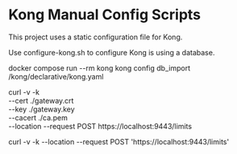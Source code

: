 



# Kong Manual Config Scripts

This project uses a static configuration file for Kong.

Use configure-kong.sh to configure Kong is using a database.

docker compose run --rm kong kong config db_import /kong/declarative/kong.yaml

curl -v -k \
  --cert ./gateway.crt \
  --key ./gateway.key \
  --cacert ./ca.pem \
  --location --request POST https://localhost:9443/limits


  curl -v -k --location --request POST 'https://localhost:9443/limits'